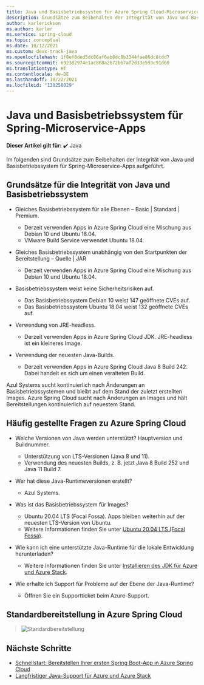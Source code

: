 ```yaml
---
title: Java und Basisbetriebssystem für Azure Spring Cloud-Microservice-Apps
description: Grundsätze zum Beibehalten der Integrität von Java und Basisbetriebssystem für Azure Spring Cloud-Microservice-Apps
author: karlerickson
ms.author: karler
ms.service: spring-cloud
ms.topic: conceptual
ms.date: 10/12/2021
ms.custom: devx-track-java
ms.openlocfilehash: 1f8ef8ded5dc86af6ab8dc8b3344fae86dc8cdd7
ms.sourcegitcommit: 692382974e1ac868a2672b67af2d33e593c91d60
ms.translationtype: HT
ms.contentlocale: de-DE
ms.lasthandoff: 10/22/2021
ms.locfileid: "130258029"
---
```

# <a name="java-and-base-os-for-spring-microservice-apps"></a>Java und Basisbetriebssystem für Spring-Microservice-Apps

**Dieser Artikel gilt für:** ✔️ Java

Im folgenden sind Grundsätze zum Beibehalten der Integrität von Java und Basisbetriebssystem für Spring-Microservice-Apps aufgeführt.

## <a name="principles-for-healthy-java-and-base-os"></a>Grundsätze für die Integrität von Java und Basisbetriebssystem

* Gleiches Basisbetriebssystem für alle Ebenen – Basic | Standard | Premium.

    * Derzeit verwenden Apps in Azure Spring Cloud eine Mischung aus Debian 10 und Ubuntu 18.04.
    * VMware Build Service verwendet Ubuntu 18.04.

* Gleiches Basisbetriebssystem unabhängig von den Startpunkten der Bereitstellung – Quelle | JAR

    * Derzeit verwenden Apps in Azure Spring Cloud eine Mischung aus Debian 10 und Ubuntu 18.04.

* Basisbetriebssystem weist keine Sicherheitsrisiken auf.

    * Das Basisbetriebssystem Debian 10 weist 147 geöffnete CVEs auf.
    * Das Basisbetriebssystem Ubuntu 18.04 weist 132 geöffnete CVEs auf.

* Verwendung von JRE-headless.

    * Derzeit verwenden Apps in Azure Spring Cloud JDK. JRE-headless ist ein kleineres Image.

* Verwendung der neuesten Java-Builds.

    * Derzeit verwenden Apps in Azure Spring Cloud Java 8 Build 242. Dabei handelt es sich um einen veralteten Build.

Azul Systems sucht kontinuierlich nach Änderungen an Basisbetriebssystemen und bleibt auf dem Stand der zuletzt erstellten Images. Azure Spring Cloud sucht nach Änderungen an Images und hält Bereitstellungen kontinuierlich auf neuestem Stand.

## <a name="faq-for-azure-spring-cloud"></a>Häufig gestellte Fragen zu Azure Spring Cloud

* Welche Versionen von Java werden unterstützt? Hauptversion und Buildnummer.

    * Unterstützung von LTS-Versionen (Java 8 und 11).
    * Verwendung des neuesten Builds, z. B. jetzt Java 8 Build 252 und Java 11 Build 7.

* Wer hat diese Java-Runtimeversionen erstellt?

    * Azul Systems.

* Was ist das Basisbetriebssystem für Images?

    * Ubuntu 20.04 LTS (Focal Fossa). Apps bleiben weiterhin auf der neuesten LTS-Version von Ubuntu.
    * Weitere Informationen finden Sie unter [Ubuntu 20.04 LTS (Focal Fossa)](http://releases.ubuntu.com/focal/).

* Wie kann ich eine unterstützte Java-Runtime für die lokale Entwicklung herunterladen?

    * Weitere Informationen finden Sie unter [Installieren des JDK für Azure und Azure Stack](/azure/developer/java/fundamentals/java-jdk-install).

* Wie erhalte ich Support für Probleme auf der Ebene der Java-Runtime?

    * Öffnen Sie ein Supportticket beim Azure-Support.

## <a name="default-deployment-on-azure-spring-cloud"></a>Standardbereitstellung in Azure Spring Cloud

> ![Standardbereitstellung](media/spring-cloud-principles/spring-cloud-default-deployment.png)

## <a name="next-steps"></a>Nächste Schritte

* [Schnellstart: Bereitstellen Ihrer ersten Spring Boot-App in Azure Spring Cloud](./quickstart.md)
* [Langfristiger Java-Support für Azure und Azure Stack](/azure/developer/java/fundamentals/java-support-on-azure)
